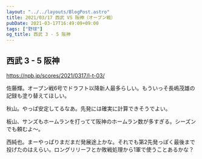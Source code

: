 ```yaml
---
layout: "../../layouts/BlogPost.astro"
title: 2021/03/17 西武 VS 阪神（オープン戦）
pubDate: 2021-03-17T16:49:09+09:00
tags: ["野球"]
og_title: 西武 3 - 5 阪神
---
```


## 西武 3 - 5 阪神

https://npb.jp/scores/2021/0317/l-t-03/


佐藤輝。オープン戦6号でドラフト以降新人最多らしい。もういっそ長嶋茂雄の記録も塗り替えてほしい。

秋山。やっぱ安定してるなあ。先発には確実に計算できそうでよい。

板山、サンズもホームランを打ってて阪神のホームラン数が多すぎる。シーズンでも頼むよ～。

西純也。まーやっぱりまだまだ発展途上かな。それでも第2先発っぽく最後まで投げたのはえらい。ロングリリーフとか敗戦処理から1軍で使うことあるかな？